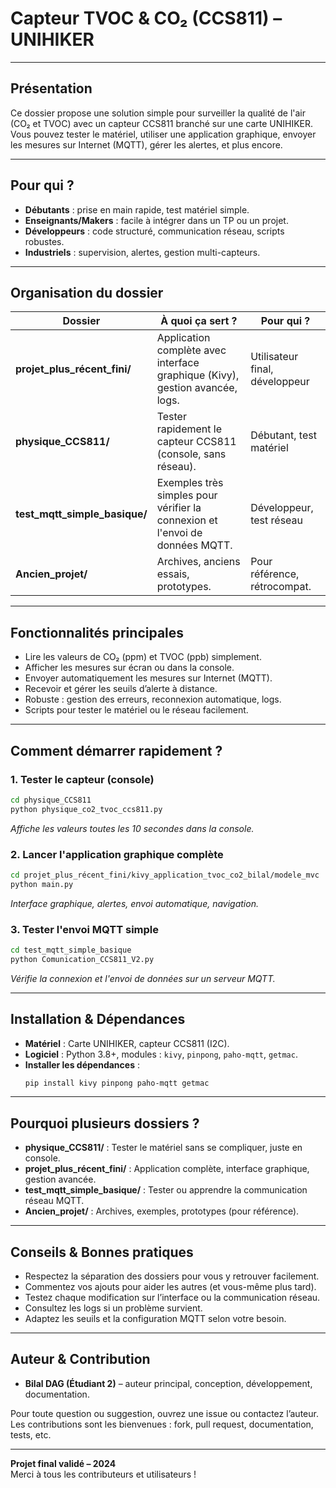 # Capteur TVOC & CO₂ (CCS811) – UNIHIKER

---

## Présentation

Ce dossier propose une solution simple pour surveiller la qualité de l'air (CO₂ et TVOC) avec un capteur CCS811 branché sur une carte UNIHIKER.  
Vous pouvez tester le matériel, utiliser une application graphique, envoyer les mesures sur Internet (MQTT), gérer les alertes, et plus encore.

---

## Pour qui ?

- **Débutants** : prise en main rapide, test matériel simple.
- **Enseignants/Makers** : facile à intégrer dans un TP ou un projet.
- **Développeurs** : code structuré, communication réseau, scripts robustes.
- **Industriels** : supervision, alertes, gestion multi-capteurs.

---

## Organisation du dossier

| Dossier                        | À quoi ça sert ?                                                                 | Pour qui ?                    |
|--------------------------------|----------------------------------------------------------------------------------|-------------------------------|
| **projet_plus_récent_fini/**   | Application complète avec interface graphique (Kivy), gestion avancée, logs.      | Utilisateur final, développeur |
| **physique_CCS811/**           | Tester rapidement le capteur CCS811 (console, sans réseau).                      | Débutant, test matériel        |
| **test_mqtt_simple_basique/**  | Exemples très simples pour vérifier la connexion et l'envoi de données MQTT.     | Développeur, test réseau       |
| **Ancien_projet/**             | Archives, anciens essais, prototypes.                                            | Pour référence, rétrocompat.   |

---

## Fonctionnalités principales

- Lire les valeurs de CO₂ (ppm) et TVOC (ppb) simplement.
- Afficher les mesures sur écran ou dans la console.
- Envoyer automatiquement les mesures sur Internet (MQTT).
- Recevoir et gérer les seuils d’alerte à distance.
- Robuste : gestion des erreurs, reconnexion automatique, logs.
- Scripts pour tester le matériel ou le réseau facilement.

---

## Comment démarrer rapidement ?

### 1. Tester le capteur (console)
```bash
cd physique_CCS811
python physique_co2_tvoc_ccs811.py
```
*Affiche les valeurs toutes les 10 secondes dans la console.*

### 2. Lancer l'application graphique complète
```bash
cd projet_plus_récent_fini/kivy_application_tvoc_co2_bilal/modele_mvc
python main.py
```
*Interface graphique, alertes, envoi automatique, navigation.*

### 3. Tester l'envoi MQTT simple
```bash
cd test_mqtt_simple_basique
python Comunication_CCS811_V2.py
```
*Vérifie la connexion et l'envoi de données sur un serveur MQTT.*

---

## Installation & Dépendances

- **Matériel** : Carte UNIHIKER, capteur CCS811 (I2C).
- **Logiciel** : Python 3.8+, modules : `kivy`, `pinpong`, `paho-mqtt`, `getmac`.
- **Installer les dépendances** :
  ```bash
  pip install kivy pinpong paho-mqtt getmac
  ```

---

## Pourquoi plusieurs dossiers ?

- **physique_CCS811/** : Tester le matériel sans se compliquer, juste en console.
- **projet_plus_récent_fini/** : Application complète, interface graphique, gestion avancée.
- **test_mqtt_simple_basique/** : Tester ou apprendre la communication réseau MQTT.
- **Ancien_projet/** : Archives, exemples, prototypes (pour référence).

---

## Conseils & Bonnes pratiques

- Respectez la séparation des dossiers pour vous y retrouver facilement.
- Commentez vos ajouts pour aider les autres (et vous-même plus tard).
- Testez chaque modification sur l’interface ou la communication réseau.
- Consultez les logs si un problème survient.
- Adaptez les seuils et la configuration MQTT selon votre besoin.

---

## Auteur & Contribution

- **Bilal DAG (Étudiant 2)** – auteur principal, conception, développement, documentation.

Pour toute question ou suggestion, ouvrez une issue ou contactez l’auteur.  
Les contributions sont les bienvenues : fork, pull request, documentation, tests, etc.

---

**Projet final validé – 2024**  
Merci à tous les contributeurs et utilisateurs !


